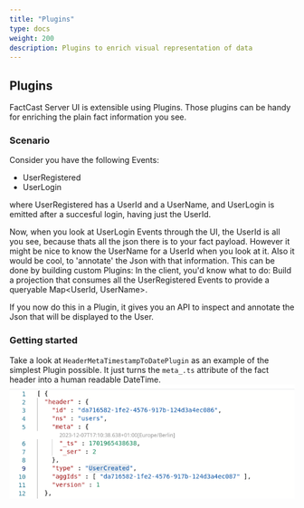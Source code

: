 ```yaml
---
title: "Plugins"
type: docs
weight: 200
description: Plugins to enrich visual representation of data
---
```


## Plugins

FactCast Server UI is extensible using Plugins. Those plugins can be handy for enriching the plain fact information you
see.

### Scenario

Consider you have the following Events:

- UserRegistered
- UserLogin

where UserRegistered has a UserId and a UserName, and UserLogin is emitted after a succesful login, having just the
UserId.

Now, when you look at UserLogin Events through the UI, the UserId is all you see, because thats all the json there is to
your fact payload. However it might be nice to know the UserName for a UserId when you look at it. Also it would be
cool, to 'annotate' the Json with that information. This can be done by building custom Plugins:
In the client, you'd know what to do: Build a projection that consumes all the UserRegistered Events to provide a
queryable Map<UserId, UserName>.

If you now do this in a Plugin, it gives you an API to inspect and annotate the Json that will be displayed to the User.

### Getting started

Take a look at `HeaderMetaTimestampToDatePlugin` as an example of the simplest Plugin possible. It just turns the `meta_.ts` attribute of the fact header into a human readable DateTime.
![header-meta-timestamp-to-date-plugin.png](header-meta-timestamp-to-date-plugin.png)
